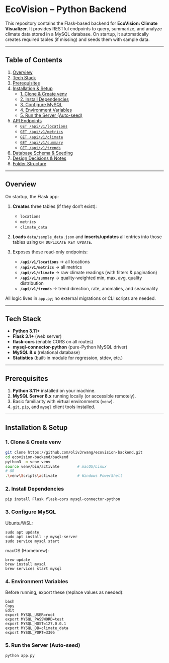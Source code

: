 # EcoVision – Python Backend

This repository contains the Flask-based backend for **EcoVision: Climate Visualizer**. It provides RESTful endpoints to query, summarize, and analyze climate data stored in a MySQL database. On startup, it automatically creates required tables (if missing) and seeds them with sample data.

---

## Table of Contents

1. [Overview](#overview)
2. [Tech Stack](#tech-stack)
3. [Prerequisites](#prerequisites)
4. [Installation & Setup](#installation--setup)
   - [1. Clone & Create venv](#1-clone--create-venv)
   - [2. Install Dependencies](#2-install-dependencies)
   - [3. Configure MySQL](#3-configure-mysql)
   - [4. Environment Variables](#4-environment-variables)
   - [5. Run the Server (Auto-seed)](#5-run-the-server-auto-seed)
5. [API Endpoints](#api-endpoints)
   - [`GET /api/v1/locations`](#get-apiv1locations)
   - [`GET /api/v1/metrics`](#get-apiv1metrics)
   - [`GET /api/v1/climate`](#get-apiv1climate)
   - [`GET /api/v1/summary`](#get-apiv1summary)
   - [`GET /api/v1/trends`](#get-apiv1trends)
6. [Database Schema & Seeding](#database-schema--seeding)
7. [Design Decisions & Notes](#design-decisions--notes)
8. [Folder Structure](#folder-structure)

---

## Overview

On startup, the Flask app:

1. **Creates** three tables (if they don’t exist):

   - `locations`
   - `metrics`
   - `climate_data`

2. **Loads** `data/sample_data.json` and **inserts/updates** all entries into those tables using `ON DUPLICATE KEY UPDATE`.

3. Exposes these read-only endpoints:
   - **`/api/v1/locations`** → all locations
   - **`/api/v1/metrics`** → all metrics
   - **`/api/v1/climate`** → raw climate readings (with filters & pagination)
   - **`/api/v1/summary`** → quality-weighted min, max, avg, quality distribution
   - **`/api/v1/trends`** → trend direction, rate, anomalies, and seasonality

All logic lives in `app.py`; no external migrations or CLI scripts are needed.

---

## Tech Stack

- **Python 3.11+**
- **Flask 3.1+** (web server)
- **flask-cors** (enable CORS on all routes)
- **mysql-connector-python** (pure-Python MySQL driver)
- **MySQL 8.x** (relational database)
- **Statistics** (built-in module for regression, stdev, etc.)

---

## Prerequisites

1. **Python 3.11+** installed on your machine.
2. **MySQL Server 8.x** running locally (or accessible remotely).
3. Basic familiarity with virtual environments (`venv`).
4. `git`, `pip`, and `mysql` client tools installed.

---

## Installation & Setup

### 1. Clone & Create venv

```bash
git clone https://github.com/oliv3rwang/ecovision-backend.git
cd ecovision-backend/backend
python3 -m venv venv
source venv/bin/activate        # macOS/Linux
# OR
.\venv\Scripts\activate         # Windows PowerShell
```

### 2. Install Dependencies

```
pip install Flask flask-cors mysql-connector-python
```

### 3. Configure MySQL

Ubuntu/WSL:

```
sudo apt update
sudo apt install -y mysql-server
sudo service mysql start
```

macOS (Homebrew):

```
brew update
brew install mysql
brew services start mysql
```

### 4. Environment Variables

Before running, export these (replace values as needed):

```
bash
Copy
Edit
export MYSQL_USER=root
export MYSQL_PASSWORD=test
export MYSQL_HOST=127.0.0.1
export MYSQL_DB=climate_data
export MYSQL_PORT=3306
```

### 5. Run the Server (Auto-seed)

```
python app.py
```
